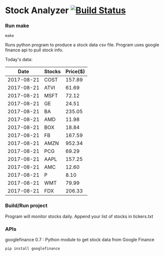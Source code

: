 # Stock Analyzer [![Build Status](https://travis-ci.org/ogoyal/StockAnalyzer.svg?branch=master)](https://travis-ci.org/ogoyal/StockAnalyzer)

### Run make
```
make
```

Runs python program to produce a stock data csv file. Program uses google finance api to pull stock info.

Today's data:

| Date| Stocks| Price($) | 
| --- | --- | ---  | 
| 2017-08-21| COST| 157.89 | 
| 2017-08-21| ATVI| 61.69 | 
| 2017-08-21| MSFT| 72.12 | 
| 2017-08-21| GE| 24.51 | 
| 2017-08-21| BA| 235.05 | 
| 2017-08-21| AMD| 11.98 | 
| 2017-08-21| BOX| 18.84 | 
| 2017-08-21| FB| 167.59 | 
| 2017-08-21| AMZN| 952.34 | 
| 2017-08-21| PCG| 69.29 | 
| 2017-08-21| AAPL| 157.25 | 
| 2017-08-21| AMC| 12.60 | 
| 2017-08-21| P| 8.10 | 
| 2017-08-21| WMT| 79.99 | 
| 2017-08-21| FDX| 206.33 | 

### Build/Run project

Program will monitor stocks daily. Append your list of stocks in tickers.txt

### APIs
googlefinance 0.7 : Python module to get stock data from Google Finance

```
pip install googlefinance
```

